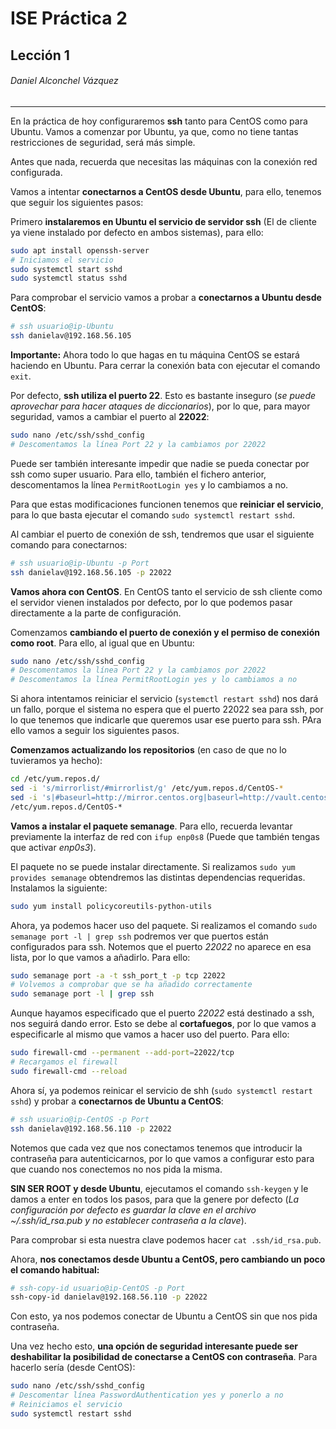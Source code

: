 # ISE Práctica 2

## Lección 1

###### Daniel Alconchel Vázquez

---

En la práctica de hoy configuraremos **ssh** tanto para CentOS como para Ubuntu. Vamos a comenzar por Ubuntu, ya que, como no tiene tantas restricciones de seguridad, será más simple.

Antes que nada, recuerda que necesitas las máquinas con la conexión red configurada.

Vamos a intentar **conectarnos a CentOS desde Ubuntu**, para ello, tenemos que seguir los siguientes pasos:

Primero **instalaremos en Ubuntu el servicio de servidor ssh** (El de cliente ya viene instalado por defecto en ambos sistemas), para ello:

```bash
sudo apt install openssh-server
# Iniciamos el servicio
sudo systemctl start sshd
sudo systemctl status sshd
```

Para comprobar el servicio vamos a probar a **conectarnos a Ubuntu desde CentOS**:

```bash
# ssh usuario@ip-Ubuntu
ssh danielav@192.168.56.105
```

**Importante:** Ahora todo lo que hagas en tu máquina CentOS se estará haciendo en Ubuntu. Para cerrar la conexión bata con ejecutar el comando `exit`.

Por defecto, **ssh utiliza el puerto 22**. Esto es bastante inseguro (*se puede aprovechar para hacer ataques de diccionarios*), por lo que, para mayor seguridad, vamos a cambiar el puerto al **22022**:

```bash
sudo nano /etc/ssh/sshd_config
# Descomentamos la línea Port 22 y la cambiamos por 22022
```

Puede ser también interesante impedir que nadie se pueda conectar por ssh como super usuario. Para ello, también el fichero anterior, descomentamos la línea `PermitRootLogin yes` y lo cambiamos a no.

Para que estas modificaciones funcionen tenemos que **reiniciar el servicio**, para lo que basta ejecutar el comando `sudo systemctl restart sshd`.

Al cambiar el puerto de conexión de ssh, tendremos que usar el siguiente comando para conectarnos:

```bash
# ssh usuario@ip-Ubuntu -p Port
ssh danielav@192.168.56.105 -p 22022
```

**Vamos ahora con CentOS**. En CentOS tanto el servicio de ssh cliente como el servidor vienen instalados por defecto, por lo que podemos pasar directamente a la parte de configuración.

Comenzamos **cambiando el puerto de conexión y el permiso de conexión como root**. Para ello, al igual que en Ubuntu:

```bash
sudo nano /etc/ssh/sshd_config
# Descomentamos la línea Port 22 y la cambiamos por 22022
# Descomentamos la línea PermitRootLogin yes y lo cambiamos a no
```

Si ahora intentamos reiniciar el servicio (`systemctl restart sshd`) nos dará un fallo, porque el sistema no espera que el puerto 22022 sea para ssh, por lo que tenemos que indicarle que queremos usar ese puerto para ssh. PAra ello vamos a seguir los siguientes pasos.

**Comenzamos actualizando los repositorios** (en caso de que no lo tuvieramos ya hecho):

```bash
cd /etc/yum.repos.d/
sed -i 's/mirrorlist/#mirrorlist/g' /etc/yum.repos.d/CentOS-*
sed -i 's|#baseurl=http://mirror.centos.org|baseurl=http://vault.centos.org|g'
/etc/yum.repos.d/CentOS-*
```

**Vamos a instalar el paquete semanage**. Para ello, recuerda levantar previamente la interfaz de red con `ifup enp0s8` (Puede que también tengas que activar *enp0s3*).

El paquete no se puede instalar directamente. Si realizamos `sudo yum provides semanage` obtendremos las distintas dependencias requeridas. Instalamos la siguiente:

```bash
sudo yum install policycoreutils-python-utils
```

Ahora, ya podemos hacer uso del paquete. Si realizamos el comando `sudo semanage port -l | grep ssh` podremos ver que puertos están configurados para ssh. Notemos que el puerto *22022* no aparece en esa lista, por lo que vamos a añadirlo. Para ello:

```bash
sudo semanage port -a -t ssh_port_t -p tcp 22022
# Volvemos a comprobar que se ha añadido correctamente
sudo semanage port -l | grep ssh
```

Aunque hayamos especificado que el puerto *22022* está destinado a ssh, nos seguirá dando error. Esto se debe al **cortafuegos**, por lo que vamos a especificarle al mismo que vamos a hacer uso del puerto. Para ello:

```bash
sudo firewall-cmd --permanent --add-port=22022/tcp
# Recargamos el firewall
sudo firewall-cmd --reload
```

Ahora sí, ya podemos reinicar el servicio de shh (`sudo systemctl restart sshd`) y probar a **conectarnos de Ubuntu a CentOS**:

```bash
# ssh usuario@ip-CentOS -p Port
ssh danielav@192.168.56.110 -p 22022
```

Notemos que cada vez que nos conectamos tenemos que introducir la contraseña para autenticicarnos, por lo que vamos a configurar esto para que cuando nos conectemos no nos pida la misma.

**SIN SER ROOT y desde Ubuntu**, ejecutamos el comando `ssh-keygen` y le damos a enter en todos los pasos, para que la genere por defecto (*La configuración por defecto es guardar la clave en el archivo ~/.ssh/id_rsa.pub y no establecer contraseña a la clave*).

Para comprobar si esta nuestra clave podemos hacer `cat .ssh/id_rsa.pub`.

Ahora, **nos conectamos desde Ubuntu a CentOS, pero cambiando un poco el comando habitual:**

```bash
# ssh-copy-id usuario@ip-CentOS -p Port
ssh-copy-id danielav@192.168.56.110 -p 22022
```

Con esto, ya nos podemos conectar de Ubuntu a CentOS sin que nos pida contraseña. 

Una vez hecho esto, **una opción de seguridad interesante puede ser deshabilitar la posibilidad de conectarse a CentOS con contraseña**. Para hacerlo sería (desde CentOS):

```bash
sudo nano /etc/ssh/sshd_config
# Descomentar línea PasswordAuthentication yes y ponerlo a no
# Reiniciamos el servicio
sudo systemctl restart sshd
```
